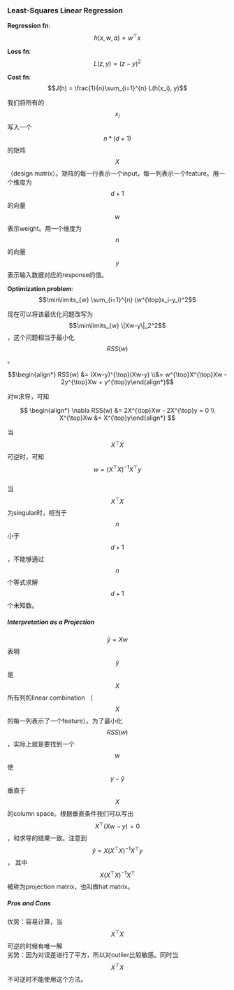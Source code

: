 ### Least-Squares Linear Regression

**Regression fn**: $$h(x, w, a) = w^{\top}x$$

**Loss fn**: $$L(z, y) = (z-y)^2$$

**Cost fn**: $$J(h) = \frac{1}{n}\sum_{i=1}^{n} L(h(x_i), y)$$

我们将所有的$$x_i$$写入一个$$n*(d+1)$$的矩阵$$X$$（design matrix）。矩阵的每一行表示一个input，每一列表示一个feature。用一个维度为$$d+1$$的向量$$w$$表示weight。用一个维度为$$n$$的向量$$y$$表示输入数据对应的response的值。

**Optimization problem**: $$\min\limits_{w} \sum_{i=1}^{n} (w^{\top}x_i-y_i)^2$$

现在可以将该最优化问题改写为 $$\min\limits_{w} \|Xw-y\|_2^2$$，这个问题相当于最小化$$RSS(w)$$。

$$\begin{align*} RSS(w) &= (Xw-y)^{\top}(Xw-y) \\&= w^{\top}X^{\top}Xw - 2y^{\top}Xw + y^{\top}y\end{align*}$$

对w求导，可知

$$ \begin{align*} \nabla RSS(w) &= 2X^{\top}Xw - 2X^{\top}y = 0 \\ X^{\top}Xw &= X^{\top}y\end{align*} $$

当$$X^{\top}X$$可逆时，可知$$w = (X^{\top}X)^{-1}X^{\top}y$$  
当$$X^{\top}X$$为singular时，相当于$$n$$小于$$d+1$$，不能够通过$$n$$个等式求解$$d+1$$个未知数。

##### Interpretation as a Projection

$$\hat{y} = Xw$$ 表明$$\hat{y}$$是$$X$$所有列的linear combination （$$X$$的每一列表示了一个feature）。为了最小化$$RSS(w)$$，实际上就是要找到一个$$w$$使$$y-\hat{y}$$垂直于$$X$$的column space。根据垂直条件我们可以写出$$X^{\top}(Xw-y) = 0$$，和求导的结果一致。注意到$$\hat{y} = X(X^{\top}X)^{-1}X^{\top}y$$， 其中$$X(X^{\top}X)^{-1}X^{\top}$$被称为projection matrix，也叫做hat matrix。

##### Pros and Cons

优势：容易计算，当$$X^{\top}X$$可逆的时候有唯一解  
劣势：因为对误差进行了平方，所以对outlier比较敏感。同时当$$X^{\top}X$$不可逆时不能使用这个方法。

